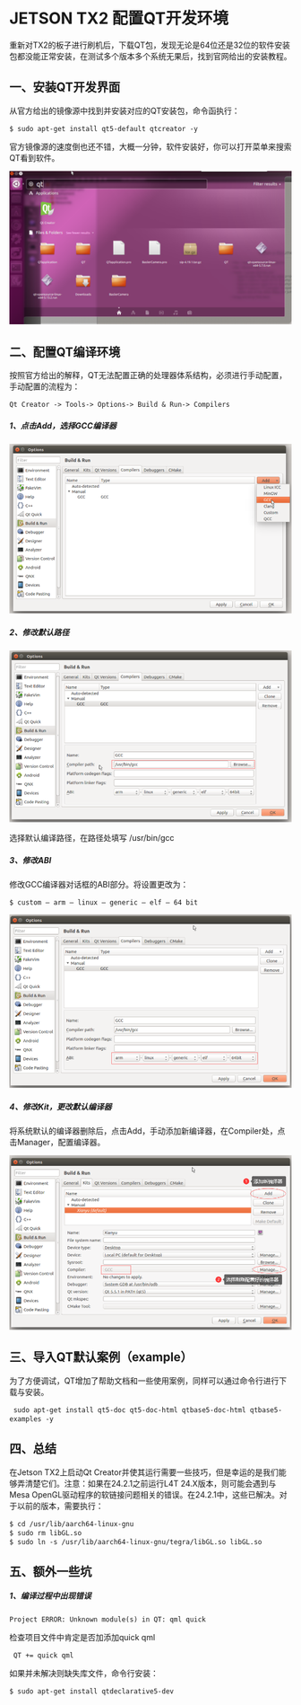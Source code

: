 # JETSON TX2 配置QT开发环境

​        重新对TX2的板子进行刷机后，下载QT包，发现无论是64位还是32位的软件安装包都没能正常安装，在测试多个版本多个系统无果后，找到官网给出的安装教程。

## 一、安装QT开发界面

从官方给出的镜像源中找到并安装对应的QT安装包，命令函执行：

```
$ sudo apt-get install qt5-default qtcreator -y 
```

官方镜像源的速度倒也还不错，大概一分钟，软件安装好，你可以打开菜单来搜索QT看到软件。

![](\img\1.png)

## 二、配置QT编译环境

按照官方给出的解释，QT无法配置正确的处理器体系结构，必须进行手动配置，手动配置的流程为：

```
Qt Creator -> Tools-> Options-> Build & Run-> Compilers 
```

##### 1、点击Add，选择GCC编译器

![](\img\2.png)

##### 2、修改默认路径

![](\img\3.png)

选择默认编译路径，在路径处填写 /usr/bin/gcc

##### 3、修改ABI

修改GCC编译器对话框的ABI部分。将设置更改为：

```
$ custom – arm – linux – generic – elf – 64 bit 
```

![](\img\4.png)

##### 4、修改Kit，更改默认编译器

将系统默认的编译器删除后，点击Add，手动添加新编译器，在Compiler处，点击Manager，配置编译器。

![](\img\5.png)

## 三、导入QT默认案例（example）

为了方便调试，QT增加了帮助文档和一些使用案例，同样可以通过命令行进行下载与安装。

```
 sudo apt-get install qt5-doc qt5-doc-html qtbase5-doc-html qtbase5-examples -y 
```

## 四、总结

在Jetson TX2上启动Qt Creator并使其运行需要一些技巧，但是幸运的是我们能够弄清楚它们。注意：如果在24.2.1之前运行L4T 24.X版本，则可能会遇到与Mesa OpenGL驱动程序的软链接问题相关的错误。在24.2.1中，这些已解决。对于以前的版本，需要执行：

```
$ cd /usr/lib/aarch64-linux-gnu
$ sudo rm libGL.so
$ sudo ln -s /usr/lib/aarch64-linux-gnu/tegra/libGL.so libGL.so 
```

## 五、额外一些坑

##### 1、编译过程中出现错误

```
Project ERROR: Unknown module(s) in QT: qml quick
```

检查项目文件中肯定是否加添加quick qml

```
 QT += quick qml 
```

如果并未解决则缺失库文件，命令行安装：

```
$ sudo apt-get install qtdeclarative5-dev 
```

